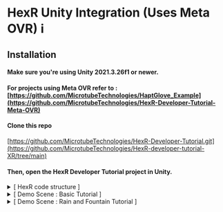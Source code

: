 # HexR Unity Integration (Uses Meta OVR) ℹ️

## Installation

#### Make sure you're using Unity 2021.3.26f1 or newer.
#### For projects using Meta OVR refer to : [https://github.com/MicrotubeTechnologies/HaptGlove_Example](https://github.com/MicrotubeTechnologies/HexR-Developer-Tutorial-Meta-OVR)
#### Clone this repo 
[https://github.com/MicrotubeTechnologies/HexR-Developer-Tutorial.git](https://github.com/MicrotubeTechnologies/HexR-developer-tutorial-XR/tree/main)
#### Then, open the HexR Developer Tutorial project in Unity.



<details>
<summary> [  HexR code structure ] </summary>
 
 ### Learn more about the code structure and architecture for HexR 💡
 
 <details> 
 <summary>  1. Hand Tracking ( PhysicsHandTracking ) </summary>

 #### HexR hand supports both the Open XR and Meta OVR hand skeleton structure.
 #### The difference in the hand structure is summarise in the illustration.
 #### The Script PhysicsHandTracking is responsible to mimic the OVR/XR hands
![Hand Skeleton](https://github.com/user-attachments/assets/2585a044-ae44-4814-88e5-abe61c876f8e)
 </details>


 <details>  
 <summary>  2. HexR Overall Manager ( HaptGloveManager ) </summary>
  
 #### The HaptGloveManager allow users to automate the set up process.
 #### In the inspector, you are able to select the XR framework and click on the "Auto Set Up HexR" button.
 #### Check the debug log to ensure set up is successful.

![image](https://github.com/user-attachments/assets/f09f713f-fa81-484e-8646-bbe830ecce35)
</details>

 <details>  
 <summary>  3. Haptics Controller ( PressureTrackerMain ) </summary>
  
 #### The PressureTrackerMain contains the functions to call the haptics related functions.
 #### Functions are categorise by single channel triggers or multiple channel triggers, take a look at the demo to see how they are used.
 
</details>

&nbsp;
</details>

<details>
<summary> [  Demo Scene : Basic Tutorial ] </summary>
 
## **Demo Scene : Basic Tutorial **

#### The **Basic Tutorial ** demo scene contains the implementation to grab and pinch object using HexR grabbing and pinching.
</details>

<details>
<summary> [  Demo Scene : Rain and Fountain Tutorial ] </summary>
 
## **Demo Scene : Rain and Fountain Tutorial**

#### The **Rain and Fountain Tutorial** demo scene contains the haptics implementations for using triggers and colliders to trigger haptics. 
</details>



 
